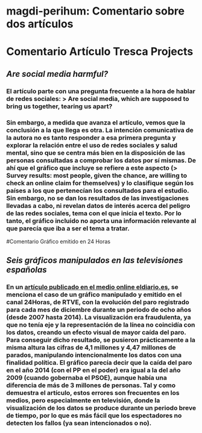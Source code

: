 # magdi-perihum: Comentario sobre dos artículos

# Comentario Artículo Tresca Projects
## *Are social media harmful?*

### El artículo parte con una pregunta frecuente a la hora de hablar de redes sociales: > Are social media, which are supposed to bring us together, tearing us apart?
### Sin embargo, a medida que avanza el artículo, vemos que la conclusión a la que llega es otra. La intención comunicativa de la autora no es tanto responder a esa primera pregunta y explorar la relación entre el uso de redes sociales y salud mental, sino que se centra más bien en **la disposición de las personas consultadas a comprobar los datos por sí mismas**. De ahí que el gráfico que incluye se refiere a este aspecto (> Survey results: most people, given the chance, are willing to check an online claim for themselves) y lo clasifique según los países a los que pertenecían los consultados para el estudio. Sin embargo, no se dan los resultados de las investigaciones llevadas a cabo, ni revelan datos de interés acerca del peligro de las redes sociales, tema con el que inicia el texto. Por lo tanto, el gráfico incluido no aporta una información relevante al que parecía que iba a ser el tema a tratar. 



#Comentario Gráfico emitido en 24 Horas
## *Seis gráficos manipulados en las televisiones españolas*

### En un [artículo publicado en el medio online eldiario.es](https://www.eldiario.es/economia/graficos-manipulados-television_1_2554476.html), se menciona el caso de un gráfico manipulado y emitido en el canal 24Horas, de RTVE, con la evolución del paro registrado para cada mes de diciembre durante un periodo de ocho años (desde 2007 hasta 2014). La visualización era fraudulenta, ya que no tenía eje y la representación de la línea no coincidía con los datos, creando **un efecto visual de mayor caída del paro**. Para conseguir dicho resultado, se pusieron prácticamente a la misma altura las cifras de 4,1 millones y 4,47 millones de parados, manipulando intencionalmente los datos con una finalidad política. El gráfico parecía decir que la caída del paro en el año 2014 (con el PP en el poder) era igual a la del año 2009 (cuando gobernaba el PSOE), aunque **había una diferencia de más de 3 millones de personas**. Tal y como demuestra el artículo, estos errores son frecuentes en los medios, pero especialmente en televisión, donde la visualización de los datos se produce durante un periodo breve de tiempo, por lo que es más fácil que los espectadores no detecten los fallos (ya sean intencionados o no).
